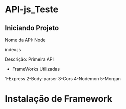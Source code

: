 # API-js_Teste

## Iniciando Projeto 
  <npm init>

Nome da API: Node

index.js

Descrição: Primeira API

 
 * FrameWorks Utilizadas
  
  1-Express
  2-Body-parser
  3-Cors
  4-Nodemon
  5-Morgan

# Instalação de Framework

<npm install express body-parser morgan cors nodemon >